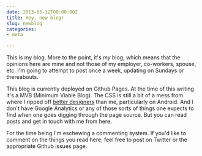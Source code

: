 ```yaml
---
date: 2013-05-12T00:00:00Z
title: Hey, new blog!
slug: newblog
categories:
- meta

---
```


This is my blog.  More to the point, it's _my_ blog, which means that the opinions here are mine and not those of my employer, co-workers, spouse, etc.  I'm going to attempt to post once a week, updating on Sundays or thereabouts.

This blog is currently deployed on Github Pages.  At the time of this writing it's a MVB (Minimum Viable Blog).  The CSS is still a bit of a mess from where I ripped off [better designers](http://carlosbecker.com/posts/up-a-jekyll-theme/) than me, particularly on Android.  And I don't have Google Analytics or any of those sorts of things one expects to find when one goes digging through the page source.  But you can read posts and get in touch with me from here.

For the time being I'm eschewing a commenting system. If you'd like to comment on the things you read here, feel free to post on Twitter or the appropriate Github issues page.

